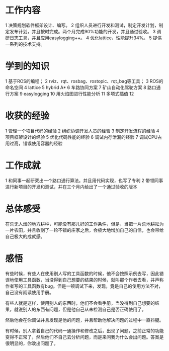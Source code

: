 # 工作内容
1 决策规划软件框架设计、编写。
2 组织人员进行开发和测试，制定开发计划，制定发布计划，并且按时完成。两个月完成90%功能的开发，并且通过验收。
3 调研日志工具，并且应用easylogging++。
4 优化lattice，性能提升34%。
5 提供一系列的技术支持。



# 学到的知识
1 基于ROS的编程；
2 rviz、rqt、rosbag、rostopic、rqt_bag等工具；
3 ROS的命名空间
4 lattice
5 hybrid A*
6 车路协同方案
7 矿山自动化驾驶方案
8 路口通行方案
9 easylogging
10 用火焰图进行性能分析
11 多项式插值
12 

# 收获的经验
1 管理一个项目代码的经验
2 组织协调开发人员的经验
3 制定开发流程的经验
4 项目框架设计的经验
5 优化代码性能的经验
6 调试内存泄漏的经验
7 调试CPU占用过高，错误使用容器的经验





# 工作成就
1 和同事一起研究出一个路口通行算法。并且用代码实现，也写了专利
2 带领同事进行新项目的开发和测试，并在三个月内给出了一个通过验收的版本



# 总体感受
在荒无人烟的地方耕种，可能没有那儿好的工作条件，但是，当把一片荒地耕耘为一片农田，并且收割了一轮不错的庄家之后，会极大地增加自己的自信，也会带给自己极大的成就感。 


# 感悟
有些时候，有些人在使用别人写的工具函数的时候，他不会按照示例去写，因此错误地使用工具函数，当没得到自己想要的结果的时候，就叫那个作者去看，并声称作者写的工具函数有bug。但是一顿调试下来，发现，竟是自己的使用方法不对，自己没有阅读使用手册。

有些人就是这样，使用别人的东西时，他们不会看手册，当没得到自己想要的结果，就说别人的东西有问题，但是他自己从未检测自己是否正确使用了。

然后他会在你调试并且发现是他的问题，并且帮助他解决问题的过程中一直抖腿。


有时候，别人拿着自己的代码一通操作和修改之后，出现了问题，之前正常的功能变得不正常了，然后他们不自己去分析问题，而是来问我为什么会出问题。答案是很明显的，你改出问题了。

